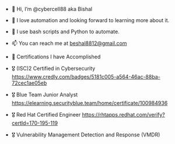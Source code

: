 - 👋 Hi, I’m @cybercell88 aka Bishal
- 👀 I love automation and looking forward to learning more about it.
- 🌱 I use bash scripts and Python to automate.
- 📫 You can reach me at beshal8812@gmail.com

- 🧾 Certifications I have Accomplished
- 🎖 (ISC)2 Certified in Cybersecurity https://www.credly.com/badges/5181c005-a564-46ac-88ba-72cec1ae05eb
- 🎖 Blue Team Junior Analyst https://elearning.securityblue.team/home/certificate/100984936
- 🎖 Red Hat Certified Engineer https://rhtapps.redhat.com/verify?certId=170-195-119
- 🎖 Vulnerability Management Detection and Response (VMDR) 

<!---
cybercell88/cybercell88 is a ✨ special ✨ repository because its `README.md` (this file) appears on your GitHub profile.
You can click the Preview link to take a look at your changes.
--->
